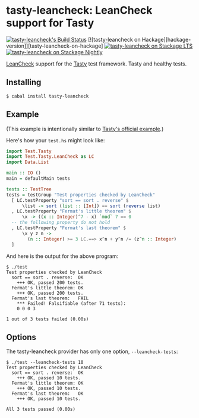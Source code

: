 tasty-leancheck: LeanCheck support for Tasty
============================================

[![tasty-leancheck's Build Status][build-status]][build-log]
[![tasty-leancheck on Hackage][hackage-version]][tasty-leancheck-on-hackage]
[![tasty-leancheck on Stackage LTS][stackage-lts-badge]][tasty-leancheck-on-stackage-lts]
[![tasty-leancheck on Stackage Nightly][stackage-nightly-badge]][tasty-leancheck-on-stackage-nightly]

[LeanCheck] support for the [Tasty] test framework.
Tasty and healthy tests.


Installing
----------

    $ cabal install tasty-leancheck


Example
-------

(This example is intentionally similar to [Tasty's official example].)

Here's how your `test.hs` might look like:

```haskell
import Test.Tasty
import Test.Tasty.LeanCheck as LC
import Data.List

main :: IO ()
main = defaultMain tests

tests :: TestTree
tests = testGroup "Test properties checked by LeanCheck"
  [ LC.testProperty "sort == sort . reverse" $
      \list -> sort (list :: [Int]) == sort (reverse list)
  , LC.testProperty "Fermat's little theorem" $
      \x -> ((x :: Integer)^7 - x) `mod` 7 == 0
  -- the following property do not hold
  , LC.testProperty "Fermat's last theorem" $
      \x y z n ->
        (n :: Integer) >= 3 LC.==> x^n + y^n /= (z^n :: Integer)
  ]
```

And here is the output for the above program:

```
$ ./test
Test properties checked by LeanCheck
  sort == sort . reverse:  OK
    +++ OK, passed 200 tests.
  Fermat's little theorem: OK
    +++ OK, passed 200 tests.
  Fermat's last theorem:   FAIL
    *** Failed! Falsifiable (after 71 tests):
    0 0 0 3

1 out of 3 tests failed (0.00s)
```


Options
-------

The tasty-leancheck provider has only one option, `--leancheck-tests`:

```
$ ./test --leancheck-tests 10
Test properties checked by LeanCheck
  sort == sort . reverse:  OK
    +++ OK, passed 10 tests.
  Fermat's little theorem: OK
    +++ OK, passed 10 tests.
  Fermat's last theorem:   OK
    +++ OK, passed 10 tests.

All 3 tests passed (0.00s)
```


[Tasty's official example]: https://github.com/feuerbach/tasty#example
[Tasty]:     https://github.com/feuerbach/tasty
[LeanCheck]: https://github.com/rudymatela/leancheck

[build-status]: https://travis-ci.org/rudymatela/tasty-leancheck.svg?branch=master
[build-log]:    https://travis-ci.org/rudymatela/tasty-leancheck
[stackage-lts-badge]:                  http://stackage.org/package/tasty-leancheck/badge/lts
[stackage-nightly-badge]:              http://stackage.org/package/tasty-leancheck/badge/nightly
[tasty-leancheck-on-stackage]:         http://stackage.org/package/tasty-leancheck
[tasty-leancheck-on-stackage-lts]:     http://stackage.org/lts/package/tasty-leancheck
[tasty-leancheck-on-stackage-nightly]: http://stackage.org/nightly/package/tasty-leancheck
